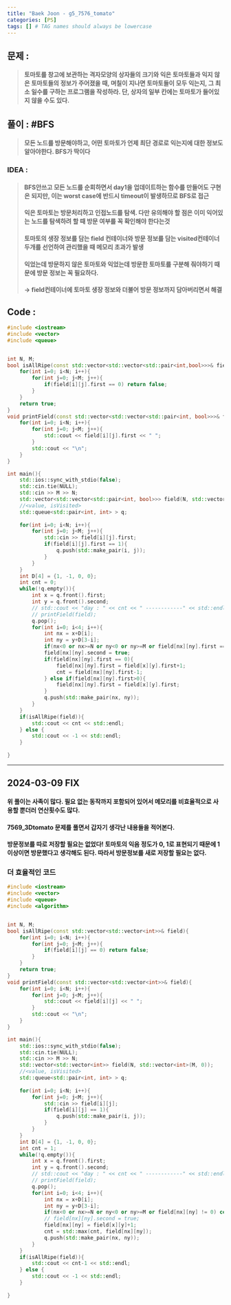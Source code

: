 ```yaml
---
title: "Baek Joon - g5_7576_tomato"
categories: [PS]
tags: [] # TAG names should always be lowercase
---
```

## 문제 :
> #### 토마토를 창고에 보관하는 격자모양의 상자들의 크기와 익은 토마토들과 익지 않은 토마토들의 정보가 주어졌을 때, 며칠이 지나면 토마토들이 모두 익는지, 그 최소 일수를 구하는 프로그램을 작성하라. 단, 상자의 일부 칸에는 토마토가 들어있지 않을 수도 있다.

## 풀이 : #BFS
> #### 모든 노드를 방문해야하고, 어떤 토마토가 언제 최단 경로로 익는지에 대한 정보도 알아야한다. BFS가 딱이다

### IDEA :
> #### BFS안쓰고 모든 노드를 순회하면서 day1을 업데이트하는 함수를 만들어도 구현은 되지만, 이는 worst case에 반드시 timeout이 발생하므로 BFS로 접근
> #### 익은 토마토는 방문처리하고 인접노드를 탐색. 다만 유의해야 할 점은 이미 익어있는 노드를 탐색하려 할 때 방문 여부를 꼭 확인해야 한다는것
> #### 토마토의 생장 정보를 담는 field 컨테이너와 방문 정보를 담는 visited컨테이너 두개를 선언하여 관리했을 때 메모리 초과가 발생
> #### 익었는데 방문하지 않은 토마토와 익었는데 방문한 토마토를 구분해 줘야하기 때문에 방문 정보는 꼭 필요하다.
> #### -> field컨테이너에 토마토 생장 정보와 더불어 방문 정보까지 담아버리면서 해결

## Code :
```cpp
#include <iostream>
#include <vector>
#include <queue>


int N, M;
bool isAllRipe(const std::vector<std::vector<std::pair<int,bool>>>& field){
    for(int i=0; i<N; i++){
        for(int j=0; j<M; j++){
            if(field[i][j].first == 0) return false;
        }
    }
    return true;
}
void printField(const std::vector<std::vector<std::pair<int, bool>>>& field){
    for(int i=0; i<N; i++){
        for(int j=0; j<M; j++){
            std::cout << field[i][j].first << " ";
        }
        std::cout << "\n";
    }
}

int main(){
    std::ios::sync_with_stdio(false);
    std::cin.tie(NULL);
    std::cin >> M >> N;
    std::vector<std::vector<std::pair<int, bool>>> field(N, std::vector<std::pair<int, bool>>(M, {0, false}));
    //<value, isVisited>
    std::queue<std::pair<int, int> > q;
    
    for(int i=0; i<N; i++){
        for(int j=0; j<M; j++){
            std::cin >> field[i][j].first;
            if(field[i][j].first == 1){
                q.push(std::make_pair(i, j));
            }
        }
    }
    int D[4] = {1, -1, 0, 0};
    int cnt = 0;
    while(!q.empty()){
        int x = q.front().first;
        int y = q.front().second;
        // std::cout << "day : " << cnt << " ------------" << std::endl;
        // printField(field);
        q.pop();
        for(int i=0; i<4; i++){
            int nx = x+D[i];
            int ny = y+D[3-i];
            if(nx<0 or nx>=N or ny<0 or ny>=M or field[nx][ny].first == -1 or field[nx][ny].second) continue;
            field[nx][ny].second = true;
            if(field[nx][ny].first == 0){
                field[nx][ny].first = field[x][y].first+1;
                cnt = field[nx][ny].first-1;
            } else if(field[nx][ny].first>0){
                field[nx][ny].first = field[x][y].first;
            }
            q.push(std::make_pair(nx, ny));
        }
    }
    if(isAllRipe(field)){
        std::cout << cnt << std::endl;
    } else {
        std::cout << -1 << std::endl;
    }
    
}
```
----------------------------------
## 2024-03-09 FIX
#### 위 풀이는 사족이 많다. 필요 없는 동작까지 포함되어 있어서 메모리를 비효율적으로 사용할 뿐더러 연산횟수도 많다.
#### 7569_3Dtomato 문제를 풀면서 갑자기 생각난 내용들을 적어본다.
#### 방문정보를 따로 저장할 필요는 없었다! 토마토의 익음 정도가 0, 1로 표현되기 때문에 1 이상이면 방문했다고 생각해도 된다. 따라서 방문정보를 새로 저장할 필요는 없다.
### 더 효율적인 코드
```cpp
#include <iostream>
#include <vector>
#include <queue>
#include <algorithm>


int N, M;
bool isAllRipe(const std::vector<std::vector<int>>& field){
    for(int i=0; i<N; i++){
        for(int j=0; j<M; j++){
            if(field[i][j] == 0) return false;
        }
    }
    return true;
}
void printField(const std::vector<std::vector<int>>& field){
    for(int i=0; i<N; i++){
        for(int j=0; j<M; j++){
            std::cout << field[i][j] << " ";
        }
        std::cout << "\n";
    }
}

int main(){
    std::ios::sync_with_stdio(false);
    std::cin.tie(NULL);
    std::cin >> M >> N;
    std::vector<std::vector<int>> field(N, std::vector<int>(M, 0));
    //<value, isVisited>
    std::queue<std::pair<int, int> > q;
    
    for(int i=0; i<N; i++){
        for(int j=0; j<M; j++){
            std::cin >> field[i][j];
            if(field[i][j] == 1){
                q.push(std::make_pair(i, j));
            }
        }
    }
    int D[4] = {1, -1, 0, 0};
    int cnt = 1;
    while(!q.empty()){
        int x = q.front().first;
        int y = q.front().second;
        // std::cout << "day : " << cnt << " ------------" << std::endl;
        // printField(field);
        q.pop();
        for(int i=0; i<4; i++){
            int nx = x+D[i];
            int ny = y+D[3-i];
            if(nx<0 or nx>=N or ny<0 or ny>=M or field[nx][ny] != 0) continue;
            // field[nx][ny].second = true;
            field[nx][ny] = field[x][y]+1;
            cnt = std::max(cnt, field[nx][ny]);
            q.push(std::make_pair(nx, ny));
        }
    }
    if(isAllRipe(field)){
        std::cout << cnt-1 << std::endl;
    } else {
        std::cout << -1 << std::endl;
    }
    
}
```
